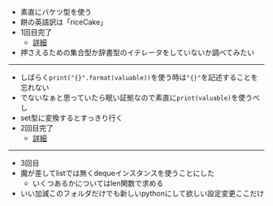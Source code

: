 * 素直にバケツ型を使う
* 餅の英語訳は「riceCake」
* 1回目完了
    * [詳細](https://atcoder.jp/contests/abc085/submissions/13197645)
* 押さえるための集合型か辞書型のイテレータをしていないか調べてみたい
-----
* しばらく`print("{}".format(valuable))`を使う時は`"{}"`を記述することを忘れない
* でないなぁと思っていたら眠い証拠なので素直に`print(valuable)`を使うべし
* set型に変換するとすっきり行く
* 2回目完了
    * [詳細](https://atcoder.jp/contests/abc085/submissions/13401168)
-----
* 3回目
* 魔が差してlistでは無くdequeインスタンスを使うことにした
    * いくつあるかについてはlen関数で求める
* いい加減このフォルダだけでも新しいpythonにして欲しい設定変更ここだけ